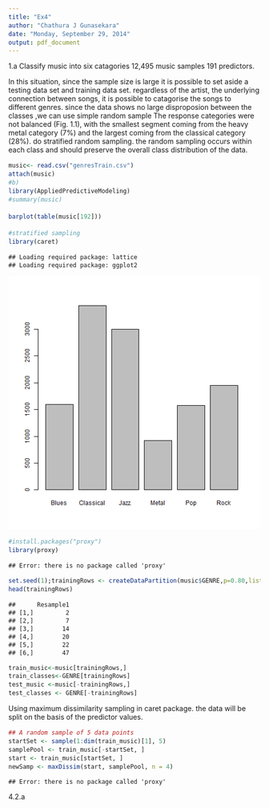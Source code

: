 ```yaml
---
title: "Ex4"
author: "Chathura J Gunasekara"
date: "Monday, September 29, 2014"
output: pdf_document
---
```

1.a
Classify music into six catagories
12,495 music samples 191 predictors.


In this situation, since the sample size is large it is possible to 
set aside a testing data set and training data set.
regardless of the artist, the underlying connection between songs, it is possible to
catagorise the songs to different genres.
since the data shows no large disproposion between the classes ,we can use simple random sample
The response categories were not balanced
(Fig. 1.1), with the smallest segment coming from the heavy metal category
(7%) and the largest coming from the classical category (28%).
do stratified random sampling. the random sampling occurs within each class and should preserve the overall class distribution of the data. 


```r
music<- read.csv("genresTrain.csv")
attach(music)
#b)
library(AppliedPredictiveModeling)
#summary(music)

barplot(table(music[192]))

#stratified sampling
library(caret)
```

```
## Loading required package: lattice
## Loading required package: ggplot2
```

![plot of chunk unnamed-chunk-1](figure/unnamed-chunk-1.png) 

```r
#install.packages("proxy")
library(proxy)
```

```
## Error: there is no package called 'proxy'
```

```r
set.seed(1);trainingRows <- createDataPartition(music$GENRE,p=0.80,list=FALSE)
head(trainingRows)
```

```
##      Resample1
## [1,]         2
## [2,]         7
## [3,]        14
## [4,]        20
## [5,]        22
## [6,]        47
```

```r
train_music<-music[trainingRows,]
train_classes<-GENRE[trainingRows]
test_music <-music[-trainingRows,]
test_classes <- GENRE[-trainingRows]
```
Using maximum dissimilarity sampling in caret package. the data will be split on the basis of the predictor values.

```r
## A random sample of 5 data points
startSet <- sample(1:dim(train_music)[1], 5)
samplePool <- train_music[-startSet, ]
start <- train_music[startSet, ]
newSamp <- maxDissim(start, samplePool, n = 4)
```

```
## Error: there is no package called 'proxy'
```
4.2.a 


